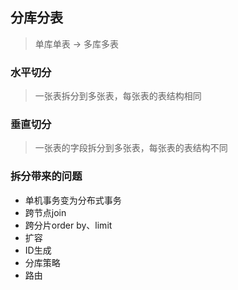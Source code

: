 ## 分库分表

> 单库单表 -> 多库多表

### 水平切分

> 一张表拆分到多张表，每张表的表结构相同

### 垂直切分

> 一张表的字段拆分到多张表，每张表的表结构不同

### 拆分带来的问题

* 单机事务变为分布式事务
* 跨节点join
* 跨分片order by、limit
* 扩容
* ID生成
* 分库策略
* 路由
